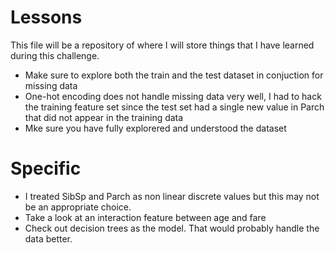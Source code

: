 # Lessons

This file will be a repository of where I will store things that I have learned 
during this challenge.

* Make sure to explore both the train and the test dataset in conjuction for missing data
* One-hot encoding does not handle missing data very well,  I had to hack the training feature set since the test set had a single new value in Parch that did not appear in the training data 
* Mke sure you have fully explorered and understood the dataset
    
# Specific

* I treated SibSp and Parch as non linear discrete values but this may not be an appropriate choice.
* Take a look at an interaction feature between age and fare
* Check out decision trees as the model.  That would probably handle the data better.